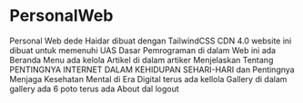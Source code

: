 # PersonalWeb
Personal Web dede Haidar dibuat dengan TailwindCSS CDN 4.0
website ini dibuat untuk memenuhi UAS Dasar Pemrograman
di dalam Web ini ada Beranda Menu ada kelola Artikel di dalam artiker Menjelaskan Tentang PENTINGNYA INTERNET DALAM KEHIDUPAN SEHARI-HARI dan Pentingnya Menjaga Kesehatan Mental di Era Digital terus ada kellola Gallery di dalam gallery ada 6 poto terus ada About dal logout
